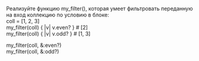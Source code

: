 Реализуйте функцию my_filter(), которая умеет фильтровать переданную на вход коллекцию по условию в блоке: <br>
coll = [1, 2, 3] <br>
my_filter(coll) { |v| v.even? } # [2]<br>
my_filter(coll) { |v| v.odd? } # [1, 3]<br>

my_filter(coll, &:even?)<br>
my_filter(coll, &:odd?)<br>